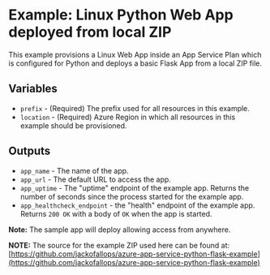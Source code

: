# Example: Linux Python Web App deployed from local ZIP

This example provisions a Linux Web App inside an App Service Plan which is configured for Python and deploys a basic Flask App from a local ZIP file.

## Variables

- `prefix` - (Required) The prefix used for all resources in this example.
- `location` - (Required) Azure Region in which all resources in this example should be provisioned.

## Outputs

- `app_name` - The name of the app.
- `app_url` - The default URL to access the app.
- `app_uptime` - The "uptime" endpoint of the example app. Returns the number of seconds since the process started for the example app.
- `app_healthcheck_endpoint` - the "health" endpoint of the example app. Returns `200 OK` with a body of `OK` when the app is started.

**Note:** The sample app will deploy allowing access from anywhere.

**NOTE:** The source for the example ZIP used here can be found at: [https://github.com/jackofallops/azure-app-service-python-flask-example](https://github.com/jackofallops/azure-app-service-python-flask-example) 